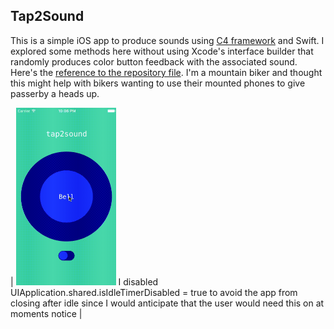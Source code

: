 ## Tap2Sound 

This is a simple iOS app to produce sounds using [C4 framework](http://www.c4ios.com) and Swift. I explored some methods here without using Xcode's interface builder that randomly produces color button feedback with the associated sound.  Here's the [reference to the repository file](https://github.com/philsgu/bell-sound-swift-app-). I'm a mountain biker and thought this might help with bikers wanting to use their mounted phones to give passerby a heads up.  

| <img src="/images/tout.gif" alt="bell" width="160" height="284"> I disabled UIApplication.shared.isIdleTimerDisabled = true
to avoid the app from closing after idle since I would anticipate that the user would need this on at moments notice |

